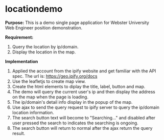 # locationdemo
**Purpose:**
This is a demo single page application for Webster University Web Engineer position demonstration.

**Requirement:**
1. Query the location by ip/domain.
2. Display the location in the map.

**Implementation**
1. Applied the account from the ipify website and get familiar with the API spec. 
   The url is: https://geo.ipify.org/docs
2. Use the leafletjs to create map view.   
3. Create the html elements to diplay the title, label, button and map.
4. The demo will query the current user's ip and then display the address on the map when the page is loading. 
5. The ip/domain's detail info display in the popup of the map.
6. Use ajax to send the query request to ipify server to query the ip/domain location information.
7. The search button text will become to "Searching..." and disabled after user pressed the search to indicates the searching is ongoing.
8. The search button will return to normal after the ajax return the query result.


